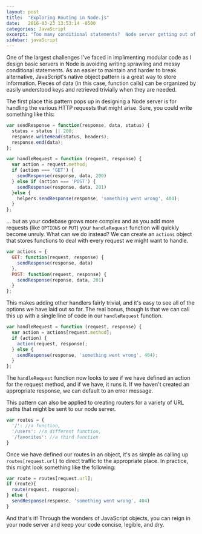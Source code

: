 ```yaml
---
layout: post
title:  "Exploring Routing in Node.js"
date:   2016-03-23 13:53:14 -0500
categories: JavaScript
excerpt: "Too many conditional statements?  Node server getting out of hand?  Objects may be the answer..."
sidebar: javaScript
---
```


One of the largest challenges I've faced in implimenting modular code as I design basic servers in Node is avoiding writing sprawling and messy conditional statements. As an easier to maintain and harder to break alternative, JavaScript's native object pattern is a great way to store information.  Pieces of data (in this case, function calls) can be organized by easily understood keys and retrieved trivially when they are needed. 

The first place this pattern pops up in designing a Node server is for handling the various HTTP requests that might arise.  Sure, you could write something like this:


```javascript
var sendResponse = function(response, data, status) {
  status = status || 200;
  response.writeHead(status, headers);
  response.end(data);
};

var handleRequest = function (request, response) {
  var action = request.method;
  if (action === 'GET') {
    sendResponse(response, data, 200)
  } else if (action === 'POST') {
    sendResponse(response, data, 201)
  }else {
    helpers.sendResponse(response, 'something went wrong', 404);
  }
};

```

... but as your codebase grows more complex and as you add more requests (like `OPTIONS` or `PUT`) your `handleRequest` function will quickly become unruly.  What can we do instead?  We can create an `actions` object that stores functions to deal with every request we might want to handle.

```javascript
var actions = {
  GET: function(request, response) {
    sendResponse(response, data)
  },
  POST: function(request, response) {
    sendResponse(reponse, data, 201)
  }
};
```

This makes adding other handlers fairly trivial, and it's easy to see all of the options we have laid out so far.  The real bonus, though is that we can call this up with a single line of code in our `handleRequest` function.

```javascript
var handleRequest = function (request, response) {
  var action = actions[request.method];
  if (action) {
    action(request, response);
  } else {
    sendResponse(response, 'something went wrong', 404);
  }
};
```

The `handleRequest` function now looks to see if we have defined an action for the request method, and if we have, it runs it.  If we haven't created an appropriate response, we can default to an error message.

This pattern can also be applied to creating routers for a variety of URL paths that might be sent to our node server. 

```javascript
var routes = {
  '/': //a function,
  '/users': //a different function,
  '/favorites': //a third function
}
```

Once we have defined our routes in an object, it's as simple as calling up `routes[request.url]` to direct traffic to the appropriate place.  In practice, this might look something like the following:

```javascript
var route = routes[request.url];
if (route){
  route(request, response);
} else {
  sendResponse(response, 'something went wrong', 404)
}
```

And that's it!  Through the wonders of JavaScript objects, you can reign in your node server and keep your code concise, legible, and dry.